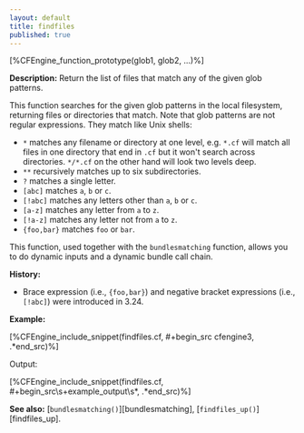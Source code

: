```yaml
---
layout: default
title: findfiles
published: true
---
```


[%CFEngine_function_prototype(glob1, glob2, ...)%]

**Description:** Return the list of files that match any of the given glob patterns.

This function searches for the given glob patterns in the local
filesystem, returning files or directories that match. Note that glob
patterns are not regular expressions. They match like Unix shells:

* `*` matches any filename or directory at one level, e.g. `*.cf` will
match all files in one directory that end in `.cf` but it won't search
across directories. `*/*.cf` on the other hand will look two levels
deep.
* `**` recursively matches up to six subdirectories.
* `?` matches a single letter.
* `[abc]` matches `a`, `b` or `c`.
* `[!abc]` matches any letters other than `a`, `b` or `c`.
* `[a-z]` matches any letter from `a` to `z`.
* `[!a-z]` matches any letter not from `a` to `z`.
* `{foo,bar}` matches `foo` or `bar`.

This function, used together with the `bundlesmatching` function,
allows you to do dynamic inputs and a dynamic bundle call chain.

**History:**
- Brace expression (i.e., `{foo,bar}`) and negative bracket expressions (i.e., `[!abc]`) were introduced in 3.24.

**Example:**

[%CFEngine_include_snippet(findfiles.cf, #\+begin_src cfengine3, .*end_src)%]

Output:

[%CFEngine_include_snippet(findfiles.cf, #\+begin_src\s+example_output\s*, .*end_src)%]

**See also:** [`bundlesmatching()`][bundlesmatching], [`findfiles_up()`][findfiles_up].
